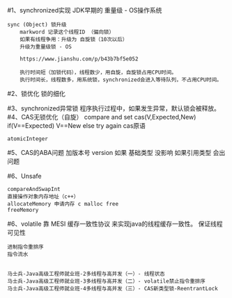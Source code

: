 #1、synchronized实现
    JDK早期的 重量级 - OS操作系统
    
    sync (Object) 锁升级
        markword 记录这个线程ID （偏向锁）
        如果有线程争用：升级为 自旋锁（10次以后）
        升级为重量级锁 - OS
        
        https://www.jianshu.com/p/b43b7bf5e052
    
        执行时间短（加锁代码），线程数少，用自旋，自旋锁占用CPU时间。
        执行时间长，线程数多，用系统锁，synchronized会进入等待队列，不占用CPU时间。
#2、锁优化
    锁的细化
    
#3、synchronized异常锁
    程序执行过程中，如果发生异常，默认锁会被释放。
#4、CAS无锁优化（自旋）
    compare and set
    cas(V,Expected,New)
    if(V==Expected)
        V==New
    else
        try again
    cas原语
    
    atomicInteger
#5、CAS的ABA问题
    加版本号  version
    如果 基础类型 没影响
    如果引用类型 会出问题
    
    
#6、Unsafe
    
    compareAndSwapInt
    直接操作对象内存地址（c++）
    allocateMemory 申请内存 c malloc free
    freeMemory
#6、volatile
    靠 MESI 缓存一致性协议 来实现java的线程缓存一致性。
    保证线程可见性
    
    进制指令重排序
    指令流水
    
    
    马士兵-Java高级工程师就业班-2多线程与高并发（一）- 线程状态
    马士兵-Java高级工程师就业班-3多线程与高并发（二）- volatile禁止指令重排序
    马士兵-Java高级工程师就业班-4多线程与高并发（三）- CAS新类型锁-ReentrantLock